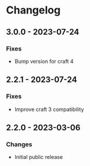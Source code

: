 Changelog
==================

## 3.0.0 - 2023-07-24
### Fixes
- Bump version for craft 4

## 2.2.1 - 2023-07-24
### Fixes
- Improve craft 3 compatibility

## 2.2.0 - 2023-03-06
### Changes
- Initial public release
